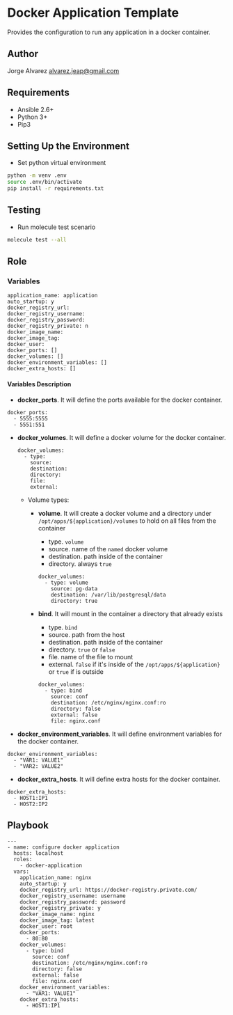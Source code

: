 # **Docker Application Template**

Provides the configuration to run any application in a docker container.

## **Author**

Jorge Alvarez <alvarez.jeap@gmail.com>

## **Requirements**

- Ansible 2.6+
- Python 3+
- Pip3

## **Setting Up the Environment**

- Set python virtual environment

```sh
python -m venv .env
source .env/bin/activate
pip install -r requirements.txt
```

## **Testing**

- Run molecule test scenario

```sh
molecule test --all
```

## **Role**

### **Variables**

```text
application_name: application
auto_startup: y
docker_registry_url:
docker_registry_username:
docker_registry_password:
docker_registry_private: n
docker_image_name:
docker_image_tag:
docker_user:
docker_ports: []
docker_volumes: []
docker_environment_variables: []
docker_extra_hosts: []
```

#### **Variables Description**

- **docker_ports**. It will define the ports available for the docker container.

```text
docker_ports:
  - 5555:5555
  - 5551:551
```

- **docker_volumes**. It will define a docker volume for the docker container.

  ```text
  docker_volumes:
    - type:
      source:
      destination:
      directory:
      file:
      external:
  ```

  - Volume types:
    - **volume**. It will create a docker volume and a directory under `/opt/apps/${application}/volumes` to hold on all files from the container
      - type. `volume`
      - source. name of the `named` docker volume
      - destination. path inside of the container
      - directory. always `true`

      ```text
      docker_volumes: 
        - type: volume
          source: pg-data
          destination: /var/lib/postgresql/data
          directory: true
      ```

    - **bind**. It will mount in the container a directory that already exists
      - type. `bind`
      - source. path from the host
      - destination. path inside of the container
      - directory. `true` or `false`
      - file. name of the file to mount
      - external. `false` if it's inside of the `/opt/apps/${application}` or `true` if is outside

      ```text
      docker_volumes:
        - type: bind
          source: conf
          destination: /etc/nginx/nginx.conf:ro
          directory: false
          external: false
          file: nginx.conf
      ```

- **docker_environment_variables**. It will define environment variables for the docker container.

```text
docker_environment_variables:
  - "VAR1: VALUE1"
  - "VAR2: VALUE2"
```

- **docker_extra_hosts**. It will define extra hosts for the docker container.

```text
docker_extra_hosts:
  - HOST1:IP1
  - HOST2:IP2
```

## **Playbook**

```text
---
- name: configure docker application
  hosts: localhost
  roles:
    - docker-application
  vars:
    application_name: nginx
    auto_startup: y
    docker_registry_url: https://docker-registry.private.com/
    docker_registry_username: username
    docker_registry_password: password
    docker_registry_private: y
    docker_image_name: nginx
    docker_image_tag: latest
    docker_user: root
    docker_ports:
      - 80:80
    docker_volumes:
      - type: bind
        source: conf
        destination: /etc/nginx/nginx.conf:ro
        directory: false
        external: false
        file: nginx.conf
    docker_environment_variables:
      - "VAR1: VALUE1"
    docker_extra_hosts:
      - HOST1:IP1
```
